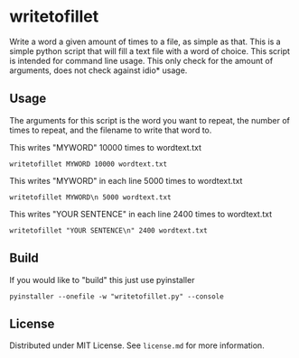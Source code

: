 # writetofillet
 Write a word a given amount of times to a file, as simple as that. This is a simple python script that will fill a text file with a word of choice. This script is intended for command line usage. This only check for the amount of arguments, does not check against idio* usage.

## Usage

The arguments for this script is the word you want to repeat, the number of times to repeat, and the filename to write that word to.

This writes "MYWORD" 10000 times to wordtext.txt

```
writetofillet MYWORD 10000 wordtext.txt
```

This writes "MYWORD" in each line 5000 times to wordtext.txt

```
writetofillet MYWORD\n 5000 wordtext.txt
```

This writes "YOUR SENTENCE" in each line 2400 times to wordtext.txt

```
writetofillet "YOUR SENTENCE\n" 2400 wordtext.txt
```

## Build

If you would like to "build" this just use pyinstaller

```
pyinstaller --onefile -w "writetofillet.py" --console
```

## License

Distributed under MIT License. See `license.md` for more information.